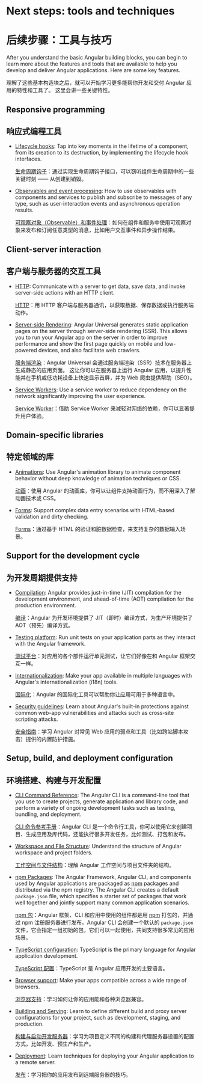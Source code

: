 # Next steps: tools and techniques

# 后续步骤：工具与技巧

After you understand the basic Angular building blocks, you can begin to learn more
about the features and tools that are available to help you develop and deliver Angular applications.
Here are some key features.

理解了这些基本构造块之后，就可以开始学习更多能帮你开发和交付 Angular 应用的特性和工具了。
这里会讲一些关键特性。

## Responsive programming

## 响应式编程工具

* [Lifecycle hooks](guide/lifecycle-hooks): Tap into key moments in the lifetime of a component, from its creation to its destruction, by implementing the lifecycle hook interfaces.

  [生命周期钩子](guide/lifecycle-hooks)：通过实现生命周期钩子接口，可以窃听组件生命周期中的一些关键时刻 —— 从创建到销毁。

* [Observables and event processing](guide/observables): How to use observables with components and services to publish and subscribe to messages of any type, such as user-interaction events and asynchronous operation results.

  [可观察对象（Observable）和事件处理](guide/observables)：如何在组件和服务中使用可观察对象来发布和订阅任意类型的消息，比如用户交互事件和异步操作结果。

## Client-server interaction

## 客户端与服务器的交互工具

* [HTTP](guide/http): Communicate with a server to get data, save data, and invoke server-side actions with an HTTP client.

  [HTTP](guide/http)：用 HTTP 客户端与服务器通讯，以获取数据、保存数据或执行服务端动作。

* [Server-side Rendering](guide/universal): Angular Universal generates static application pages on the server through server-side rendering (SSR). This allows you to run your Angular app on the server in order to improve performance and show the first page quickly on mobile and low-powered devices, and also facilitate web crawlers.

  [服务端渲染](guide/universal)：Angular Universal 会通过服务端渲染（SSR）技术在服务器上生成静态的应用页面。
这让你可以在服务器上运行 Angular 应用，以提升性能并在手机或低功耗设备上快速显示首屏，并为 Web 爬虫提供帮助（SEO）。

* [Service Workers](guide/service-worker-intro): Use a service worker to reduce dependency on the network
significantly improving the user experience.

  [Service Worker](guide/service-worker-intro)：借助 Service Worker 来减轻对网络的依赖，你可以显著提升用户体验。

## Domain-specific libraries

## 特定领域的库

* [Animations](guide/animations): Use Angular's animation library to animate component behavior
without deep knowledge of animation techniques or CSS.

  [动画](guide/animations)：使用 Angular 的动画库，你可以让组件支持动画行为，而不用深入了解动画技术或 CSS。

* [Forms](guide/forms): Support complex data entry scenarios with HTML-based validation and dirty checking.

  [Forms](guide/forms)：通过基于 HTML 的验证和脏数据检查，来支持复杂的数据输入场景。

## Support for the development cycle

## 为开发周期提供支持

* [Compilation](guide/aot-compiler): Angular provides just-in-time (JIT) compilation for the development environment, and ahead-of-time (AOT) compilation for the production environment.

  [编译](guide/aot-compiler)：Angular 为开发环境提供了 JIT（即时）编译方式，为生产环境提供了 AOT（预先）编译方式。

* [Testing platform](guide/testing): Run unit tests on your application parts as they interact with the Angular framework.

  [测试平台](guide/testing)：对应用的各个部件运行单元测试，让它们好像在和 Angular 框架交互一样。

* [Internationalization](guide/i18n):  Make your app available in multiple languages with Angular's internationalization (i18n) tools.

  [国际化](guide/i18n)：Angular 的国际化工具可以帮助你让应用可用于多种语言中。


* [Security guidelines](guide/security): Learn about Angular's built-in protections against common web-app vulnerabilities and attacks such as cross-site scripting attacks.

  [安全指南](guide/security)：学习 Angular 对常见 Web 应用的弱点和工具（比如跨站脚本攻击）提供的内置防护措施。

## Setup, build, and deployment configuration

## 环境搭建、构建与开发配置

* [CLI Command Reference](cli): The Angular CLI is a command-line tool that you use to create projects, generate application and library code, and perform a variety of ongoing development tasks such as testing, bundling, and deployment.

  [CLI 命令参考手册](cli)：Angular CLI 是一个命令行工具，你可以使用它来创建项目、生成应用及库代码，还能执行很多开发任务，比如测试、打包和发布。

* [Workspace and File Structure](guide/file-structure): Understand the structure of Angular workspace and project folders. 

  [工作空间与文件结构](guide/file-structure)：理解 Angular 工作空间与项目文件夹的结构。

* [npm Packages](guide/npm-packages): The Angular Framework, Angular CLI, and components used by Angular applications are packaged as [npm](https://docs.npmjs.com/) packages and distributed via the npm registry. The Angular CLI creates a default `package.json` file, which specifies a starter set of packages that work well together and jointly support many common application scenarios.

  [npm 包](guide/npm-packages)：Angular 框架、CLI 和应用中使用的组件都是用 [npm](https://docs.npmjs.com/) 打包的，并通过 npm 注册服务器进行发布。Angular CLI 会创建一个默认的 `package.json` 文件，它会指定一组初始的包，它们可以一起使用，共同支持很多常见的应用场景。

* [TypeScript configuration](guide/typescript-configuration): TypeScript is the primary language for Angular application development.

  [TypeScript 配置](guide/typescript-configuration)：TypeScript 是 Angular 应用开发的主要语言。

* [Browser support](guide/browser-support): Make your apps compatible across a wide range of browsers.

  [浏览器支持](guide/browser-support)：学习如何让你的应用能和各种浏览器兼容。

* [Building and Serving](guide/build): Learn to define different build and proxy server configurations for your project, such as development, staging, and production.

  [构建与启动开发服务器](guide/build)：学习为项目定义不同的构建和代理服务器设置的配置方式，比如开发、预生产和生产。

* [Deployment](guide/deployment): Learn techniques for deploying your Angular application to a remote server.

  [发布](guide/deployment)：学习把你的应用发布到远端服务器的技巧。
